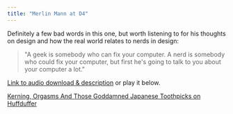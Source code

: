 ```yaml
---
title: "Merlin Mann at D4"
---
```

<p>Definitely a few bad words in this one, but worth listening to for his thoughts on design and how the real world relates to nerds in design:</p>
<blockquote><p>"A geek is somebody who can fix your computer.  A nerd is somebody who could fix your computer, but first he's going to talk to you about your computer a lot."</p></blockquote>
<p><a href="https://2010.dconstruct.org/speakers/merlin-mann">Link to audio download & description</a> or play it below.</p>
<p><object type="application/x-shockwave-flash" data="https://huffduffer.com/flash/player.swf?soundFile=https://dconstruct.s3.amazonaws.com/2010/podcast/dconstruct2010-mann.mp3" width="290" height="24"><param name="movie" value="https://huffduffer.com/flash/player.swf?soundFile=https://dconstruct.s3.amazonaws.com/2010/podcast/dconstruct2010-mann.mp3" /><param name="wmode" value="transparent" /><a href="https://huffduffer.com/iChris/26118">Kerning, Orgasms And Those Goddamned Japanese Toothpicks on Huffduffer</a></object></p>
